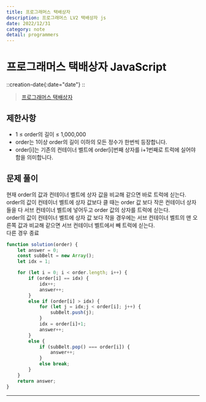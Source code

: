 ```yaml
---
title: 프로그래머스 택배상자
description: 프로그래머스 LV2 택배상자 js
date: 2022/12/31
category: note
detail: programmers
---
```


# 프로그래머스 택배상자 JavaScript
::creation-date{:date="date"}
::

> <a href="https://school.programmers.co.kr/learn/courses/30/lessons/131704" target="_blank" class="font-bold">프로그래머스 택배상자</a>

## 제한사항
- 1 ≤ order의 길이 ≤ 1,000,000
- order는 1이상 order의 길이 이하의 모든 정수가 한번씩 등장합니다.
- order\[i]는 기존의 컨테이너 벨트에 order\[i]번째 상자를 i+1번째로 트럭에 실어야 함을 의미합니다.

## 문제 풀이
현재 order의 값과 컨테이너 벨트에 상자 값을 비교해 같으면 바로 트럭에 싣는다.  
order의 값이 컨테이너 벨트에 상자 값보다 클 때는 order 값 보다 작은 컨테이너 상자들을 다 서브 컨테이너 벨트에 넣어두고 order 값의 상자를 트럭에 싣는다.  
order의 값이 컨테이너 벨트에 상자 값 보다 작을 경우에는 서브 컨테이너 벨트의 맨 오른쪽 값과 비교해 같으면 서브 컨테이너 벨트에서 빼 트럭에 싣는다.  
다른 경우 종료
``` js
function solution(order) {
    let answer = 0;
    const subBelt = new Array();
    let idx = 1;

    for (let i = 0; i < order.length; i++) {
        if (order[i] == idx) {
            idx++;
            answer++;
        }
        else if (order[i] > idx) {
            for (let j = idx;j < order[i]; j++) {
                subBelt.push(j);
            }
            idx = order[i]+1;
            answer++;
        }
        else {
            if (subBelt.pop() === order[i]) {
                answer++;
            }
            else break;
        }
    }
    return answer;
}

```


---